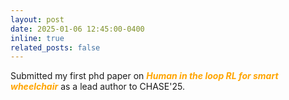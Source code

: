 ```yaml
---
layout: post
date: 2025-01-06 12:45:00-0400
inline: true
related_posts: false
---
```


Submitted my first phd paper on <i style="color: orange;"><b>Human in the loop RL for smart wheelchair</b></i> as a lead author to CHASE'25.
